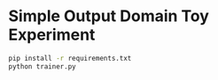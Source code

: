 # Simple Output Domain Toy Experiment


```bash
pip install -r requirements.txt
python trainer.py
```

